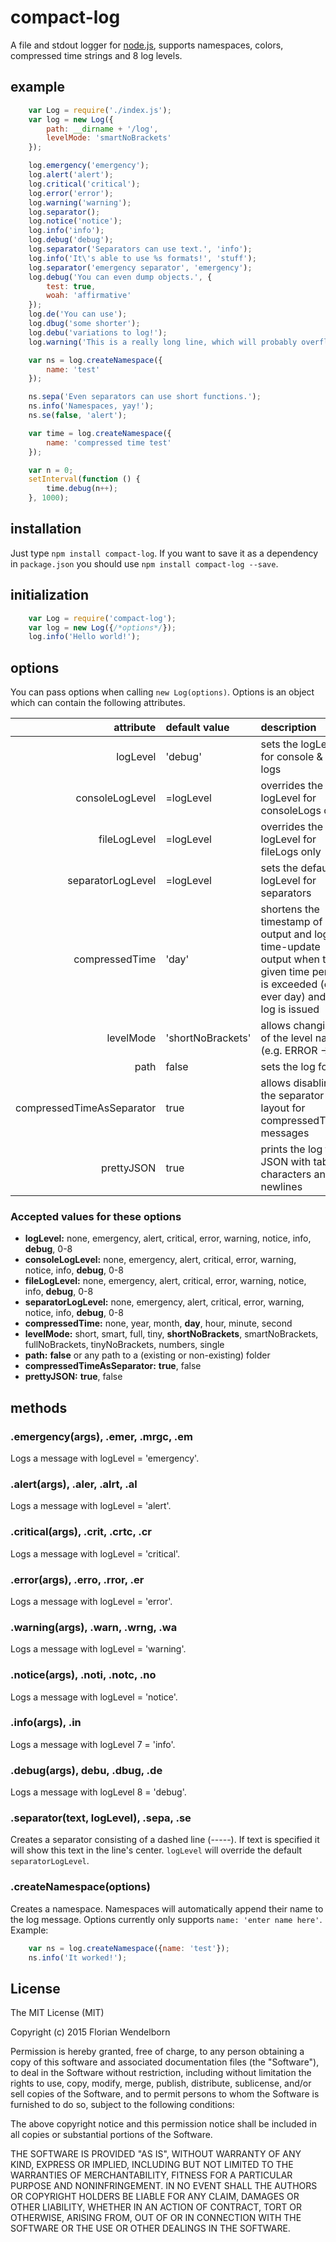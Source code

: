 # compact-log
A file and stdout logger for [node.js](https://nodejs.org), supports namespaces, colors, compressed time strings and 8 log levels.

## example
````javascript
	var Log = require('./index.js');
	var log = new Log({
		path: __dirname + '/log',
		levelMode: 'smartNoBrackets'
	});

	log.emergency('emergency');
	log.alert('alert');
	log.critical('critical');
	log.error('error');
	log.warning('warning');
	log.separator();
	log.notice('notice');
	log.info('info');
	log.debug('debug');
	log.separator('Separators can use text.', 'info');
	log.info('It\'s able to use %s formats!', 'stuff');
	log.separator('emergency separator', 'emergency');
	log.debug('You can even dump objects.', {
		test: true,
		woah: 'affirmative'
	});
	log.de('You can use');
	log.dbug('some shorter');
	log.debu('variations to log!');
	log.warning('This is a really long line, which will probably overflow the width of this console window.');

	var ns = log.createNamespace({
		name: 'test'
	});

	ns.sepa('Even separators can use short functions.');
	ns.info('Namespaces, yay!');
	ns.se(false, 'alert');

	var time = log.createNamespace({
		name: 'compressed time test'
	});

	var n = 0;
	setInterval(function () {
		time.debug(n++);
	}, 1000);
````

## installation
Just type ````npm install compact-log````.
If you want to save it as a dependency in ````package.json```` you should use ````npm install compact-log --save````.

## initialization
````javascript
	var Log = require('compact-log');
	var log = new Log({/*options*/});
	log.info('Hello world!');
````

## options
You can pass options when calling ````new Log(options)````. Options is an object which can contain the following attributes.

|                attribute|default value    |description                                                                                                                                   |
|------------------------:|:----------------|:---------------------------------------------------------------------------------------------------------------------------------------------|
|                 logLevel|'debug'          |sets the logLevel for console & file logs                                                                                                     |
|          consoleLogLevel|=logLevel        |overrides the logLevel for consoleLogs only                                                                                                  |
|             fileLogLevel|=logLevel        |overrides the logLevel for fileLogs only                                                                                                     |
|        separatorLogLevel|=logLevel        |sets the default logLevel for separators                                                                                                      |
|           compressedTime|'day'            |shortens the timestamp of each output and logs a time-update output when the given time period is exceeded (e.g. ever day) and a log is issued|
|                levelMode|'shortNoBrackets'|allows changing of the level names (e.g. ERROR -> E)                                                                                          |
|                     path|false            |sets the log folder                                                                                                                           |
|compressedTimeAsSeparator|true             |allows disabling the separator layout for compressedTime-messages                                                                             |
|               prettyJSON|true             |prints the log file's JSON with tab characters and newlines                                                                                   |

### Accepted values for these options
- **logLevel:** none, emergency, alert, critical, error, warning, notice, info, **debug**, 0-8
- **consoleLogLevel:** none, emergency, alert, critical, error, warning, notice, info, **debug**, 0-8
- **fileLogLevel:** none, emergency, alert, critical, error, warning, notice, info, **debug**, 0-8
- **separatorLogLevel:** none, emergency, alert, critical, error, warning, notice, info, **debug**, 0-8
- **compressedTime:** none, year, month, **day**, hour, minute, second
- **levelMode:** short, smart, full, tiny, **shortNoBrackets**, smartNoBrackets, fullNoBrackets, tinyNoBrackets, numbers, single
- **path:** **false** or any path to a (existing or non-existing) folder
- **compressedTimeAsSeparator:** **true**, false
- **prettyJSON:** **true**, false

## methods
### .emergency(args), .emer, .mrgc, .em
Logs a message with logLevel = 'emergency'.
### .alert(args), .aler, .alrt, .al
Logs a message with logLevel = 'alert'.
### .critical(args), .crit, .crtc, .cr
Logs a message with logLevel = 'critical'.
### .error(args), .erro, .rror, .er
Logs a message with logLevel = 'error'.
### .warning(args), .warn, .wrng, .wa
Logs a message with logLevel = 'warning'.
### .notice(args), .noti, .notc, .no
Logs a message with logLevel = 'notice'.
### .info(args), .in
Logs a message with logLevel 7 = 'info'.
### .debug(args), debu, .dbug, .de
Logs a message with logLevel 8 = 'debug'.
### .separator(text, logLevel), .sepa, .se
Creates a separator consisting of a dashed line (-----). If text is specified it will show this text in the line's center. ````logLevel```` will override the default ````separatorLogLevel````.
### .createNamespace(options)
Creates a namespace. Namespaces will automatically append their name to the log message. Options currently only supports ````name: 'enter name here'````.
Example:
````javascript
	var ns = log.createNamespace({name: 'test'});
	ns.info('It worked!');
````

## License
The MIT License (MIT)

Copyright (c) 2015 Florian Wendelborn

Permission is hereby granted, free of charge, to any person obtaining a copy
of this software and associated documentation files (the "Software"), to deal
in the Software without restriction, including without limitation the rights
to use, copy, modify, merge, publish, distribute, sublicense, and/or sell
copies of the Software, and to permit persons to whom the Software is
furnished to do so, subject to the following conditions:

The above copyright notice and this permission notice shall be included in all
copies or substantial portions of the Software.

THE SOFTWARE IS PROVIDED "AS IS", WITHOUT WARRANTY OF ANY KIND, EXPRESS OR
IMPLIED, INCLUDING BUT NOT LIMITED TO THE WARRANTIES OF MERCHANTABILITY,
FITNESS FOR A PARTICULAR PURPOSE AND NONINFRINGEMENT. IN NO EVENT SHALL THE
AUTHORS OR COPYRIGHT HOLDERS BE LIABLE FOR ANY CLAIM, DAMAGES OR OTHER
LIABILITY, WHETHER IN AN ACTION OF CONTRACT, TORT OR OTHERWISE, ARISING FROM,
OUT OF OR IN CONNECTION WITH THE SOFTWARE OR THE USE OR OTHER DEALINGS IN THE
SOFTWARE.
